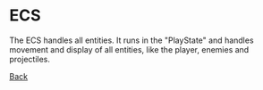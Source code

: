# ECS

The ECS handles all entities. It runs in the "PlayState" and handles movement and display of all entities, like the player, enemies and projectiles.



[Back](../../)
